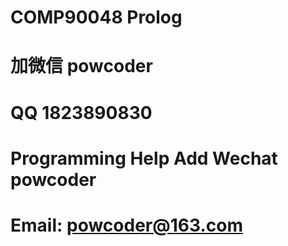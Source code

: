# COMP90048 Prolog
# 加微信 powcoder

# QQ 1823890830

# Programming Help Add Wechat powcoder

# Email: powcoder@163.com

